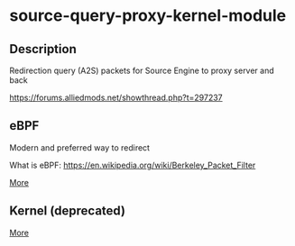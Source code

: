 # source-query-proxy-kernel-module


## Description

Redirection query (A2S) packets for Source Engine to proxy server and back

https://forums.alliedmods.net/showthread.php?t=297237

## eBPF

Modern and preferred way to redirect

What is eBPF: https://en.wikipedia.org/wiki/Berkeley_Packet_Filter

[More](./src-ebpf/README.md)

## Kernel (deprecated)

[More](./src/README.md) 


